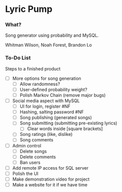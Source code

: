
# Lyric Pump

### What?

Song generator using probability and MySQL.

Whitman Wilson, Noah Forest, Brandon Lo


### To-Do List
Steps to a finished product
- [ ] More options for song generation
	- [ ] Allow randomness?
	- [ ] User-defined probability weight?
	- [ ] Polish Markov Chain (remove major bugs)
- [ ] Social media aspect with MySQL
	- [ ] UI for login, register #NF
	- [ ] Hashing, salting password #NF
	- [ ] Song publishing (generated songs)
	- [ ] Song submitting (submitting pre-existing lyrics)
		- [ ] Clear words inside [square brackets]
	- [ ] Song ratings (like, dislike)
	- [ ] Song comments
- [ ] Admin control
    - [ ] Delete songs
    - [ ] Delete comments
    - [ ] Ban users
- [ ] Add remote IP access for SQL server
- [ ] Polish the UI
- [ ] Make demonstration video for project
- [ ] Make a website for it if we have time
